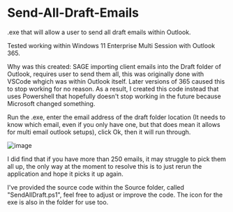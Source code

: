 # Send-All-Draft-Emails
.exe that will allow a user to send all draft emails within Outlook.

Tested working within Windows 11 Enterprise Multi Session with Outlook 365.

Why was this created: 
SAGE importing client emails into the Draft folder of Outlook, requires user to send them all, this was originally done with VSCode whgich was within Outlook itself. Later versions of 365 caused this to stop working for no reason.
As a result, I created this code instead that uses Powershell that hopefully doesn't stop working in the future because Microsoft changed something.

Run the .exe, enter the email address of the draft folder location (It needs to know which email, even if you only have one, but that does mean it allows for multi email outlook setups), click Ok, then it will run through.

![image](https://github.com/itsharryshelton/Send-All-Draft-Emails/assets/136495601/22abffd1-918a-4380-8430-b4b198c5fa4e)

I did find that if you have more than 250 emails, it may struggle to pick them all up, the only way at the moment to resolve this is to just rerun the application and hope it picks it up again.

I've provided the source code within the Source folder, called "SendAllDraft.ps1", feel free to adjust or improve the code. The icon for the exe is also in the folder for use too.
